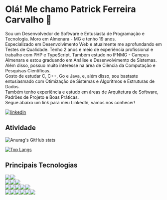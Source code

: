 # Olá! Me chamo Patrick Ferreira Carvalho 👋

Sou um Desenvolvedor de Software e Entusiasta de Programação e Tecnologia. Moro em Almenara - MG e tenho 19 anos. \
Especializado em Desenvolvimento Web e atualmente me aprofundando em Testes de Qualidade. Tenho 2 anos e meio de experiência profissional e trabalho com PHP e TypeScript. Também estudo no IFNMG - Campus Almenara e estou graduando em Análise e Desenvolvimento de Sistemas. Além disso, possuo muito interesse na área de Ciência da Computação e Pesquisas Científicas. \
Gosto de estudar C, C++, Go e Java, e, além disso, sou bastaste entusiasmado com Otimização de Sistemas e Algoritmos e Estruturas de Dados. \
Também tenho experiência e estudo em áreas de Arquitetura de Software, Padrões de Projeto e Boas Práticas. \
Segue abaixo um link para meu LinkedIn, vamos nos conhecer!

[![linkedin](https://img.shields.io/badge/LinkedIn-0077B5?style=for-the-badge&logo=linkedin&logoColor=white)](https://www.linkedin.com/in/patrick-ferreira-carvalho-4a1b79237/)

## Atividade

![Anurag's GitHub stats](https://github-readme-stats.vercel.app/api?username=patrickfc17&show_icons=true&theme=tokyonight)

[![Top Langs](https://github-readme-stats.vercel.app/api/top-langs/?username=patrickfc17&show_icons=true&layout=compact&theme=tokyonight)](https://github.com/anuraghazra/github-readme-stats)

## Principais Tecnologias

<div style="display: flex">
  <img src="https://img.shields.io/badge/PHP-777BB4?style=for-the-badge&logo=php&logoColor=white" />
  <img src="https://img.shields.io/badge/Laravel-FF2D20?style=for-the-badge&logo=laravel&logoColor=white" />
</div>
<div style="display: flex">
  <img src="https://img.shields.io/badge/C-00599C?style=for-the-badge&logo=c&logoColor=white" />
  <img src="https://img.shields.io/badge/MySQL-005C84?style=for-the-badge&logo=mysql&logoColor=white" />
  <img src="https://img.shields.io/badge/PostgreSQL-316192?style=for-the-badge&logo=postgresql&logoColor=white" />
</div>
<div style="display: flex">
  <img src="https://img.shields.io/badge/HTML5-E34F26?style=for-the-badge&logo=html5&logoColor=white" />
  <img src="https://img.shields.io/badge/CSS3-1572B6?style=for-the-badge&logo=css3&logoColor=white" />
  <img src="https://img.shields.io/badge/Sass-CC6699?style=for-the-badge&logo=sass&logoColor=white" />
  <img src="https://img.shields.io/badge/Bootstrap-563D7C?style=for-the-badge&logo=bootstrap&logoColor=white" />
  <img src="https://img.shields.io/badge/Tailwind_CSS-38B2AC?style=for-the-badge&logo=tailwind-css&logoColor=white" />
</div>
<div style="display: flex">
  <img src="https://img.shields.io/badge/JavaScript-323330?style=for-the-badge&logo=javascript&logoColor=F7DF1E" />
  <img src="https://img.shields.io/badge/React-20232A?style=for-the-badge&logo=react&logoColor=61DAFB" />
  <img src="https://img.shields.io/badge/next.js-000000?style=for-the-badge&logo=nextdotjs&logoColor=white" />
  <img src="https://img.shields.io/badge/TypeScript-007ACC?style=for-the-badge&logo=typescript&logoColor=white" />
  <img src="https://img.shields.io/badge/Node.js-339933?style=for-the-badge&logo=nodedotjs&logoColor=white" />
  <img src="https://img.shields.io/badge/Express.js-000000?style=for-the-badge&logo=express&logoColor=white" />
</div>
